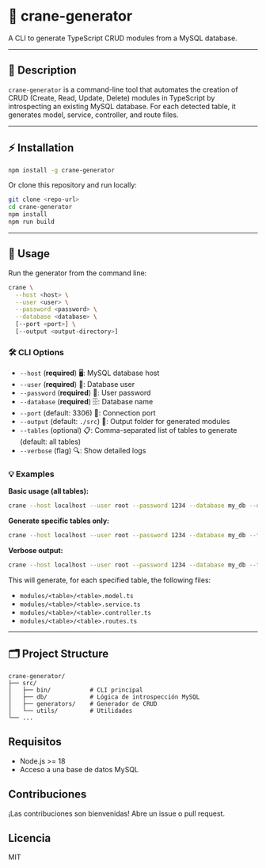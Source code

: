 # 🚢 crane-generator

A CLI to generate TypeScript CRUD modules from a MySQL database.

---

## 📖 Description

`crane-generator` is a command-line tool that automates the creation of CRUD (Create, Read, Update, Delete) modules in TypeScript by introspecting an existing MySQL database. For each detected table, it generates model, service, controller, and route files.

---

## ⚡ Installation

```bash
npm install -g crane-generator
```
Or clone this repository and run locally:
```bash
git clone <repo-url>
cd crane-generator
npm install
npm run build
```

---

## 🚀 Usage

Run the generator from the command line:

```bash
crane \
  --host <host> \
  --user <user> \
  --password <password> \
  --database <database> \
  [--port <port>] \
  [--output <output-directory>]
```

### 🛠️ CLI Options
- `--host` (**required**) 🖥️: MySQL database host
- `--user` (**required**) 👤: Database user
- `--password` (**required**) 🔑: User password
- `--database` (**required**) 🗄️: Database name
- `--port` (default: 3306) 🚪: Connection port
- `--output` (default: `./src`) 📁: Output folder for generated modules
- `--tables` (optional) 📋: Comma-separated list of tables to generate (default: all tables)
- `--verbose` (flag) 🔍: Show detailed logs

### 💡 Examples

**Basic usage (all tables):**
```bash
crane --host localhost --user root --password 1234 --database my_db --output ./src
```

**Generate specific tables only:**
```bash
crane --host localhost --user root --password 1234 --database my_db --tables users,products,orders
```

**Verbose output:**
```bash
crane --host localhost --user root --password 1234 --database my_db --tables users,products --verbose
```

This will generate, for each specified table, the following files:
- `modules/<table>/<table>.model.ts`
- `modules/<table>/<table>.service.ts`
- `modules/<table>/<table>.controller.ts`
- `modules/<table>/<table>.routes.ts`

---

## 🗂️ Project Structure
```
crane-generator/
├── src/
│   ├── bin/           # CLI principal
│   ├── db/            # Lógica de introspección MySQL
│   ├── generators/    # Generador de CRUD
│   └── utils/         # Utilidades
└── ...
```

## Requisitos
- Node.js >= 18
- Acceso a una base de datos MySQL

## Contribuciones
¡Las contribuciones son bienvenidas! Abre un issue o pull request.

## Licencia
MIT